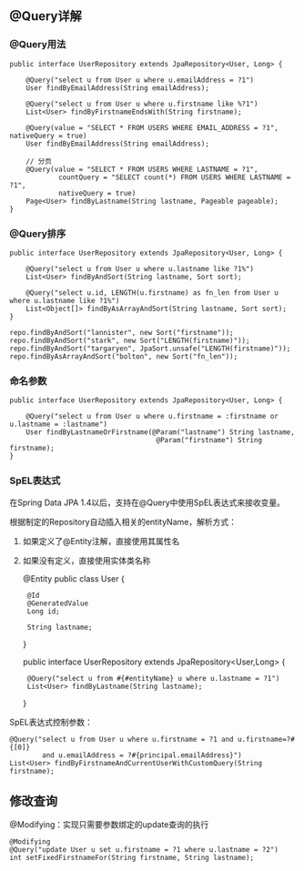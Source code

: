## @Query详解

### @Query用法

	public interface UserRepository extends JpaRepository<User, Long> {

		@Query("select u from User u where u.emailAddress = ?1")
		User findByEmailAddress(String emailAddress);

		@Query("select u from User u where u.firstname like %?1")
		List<User> findByFirstnameEndsWith(String firstname);

		@Query(value = "SELECT * FROM USERS WHERE EMAIL_ADDRESS = ?1", nativeQuery = true)
  		User findByEmailAddress(String emailAddress);

  		// 分页
  		@Query(value = "SELECT * FROM USERS WHERE LASTNAME = ?1",
    			countQuery = "SELECT count(*) FROM USERS WHERE LASTNAME = ?1",
    			nativeQuery = true)
		Page<User> findByLastname(String lastname, Pageable pageable);
	}

### @Query排序

	public interface UserRepository extends JpaRepository<User, Long> {

		@Query("select u from User u where u.lastname like ?1%")
		List<User> findByAndSort(String lastname, Sort sort);

		@Query("select u.id, LENGTH(u.firstname) as fn_len from User u where u.lastname like ?1%")
		List<Object[]> findByAsArrayAndSort(String lastname, Sort sort);
	}

	repo.findByAndSort("lannister", new Sort("firstname"));               
	repo.findByAndSort("stark", new Sort("LENGTH(firstname)"));           
	repo.findByAndSort("targaryen", JpaSort.unsafe("LENGTH(firstname)")); 
	repo.findByAsArrayAndSort("bolton", new Sort("fn_len"));   

### 命名参数

	public interface UserRepository extends JpaRepository<User, Long> {

		@Query("select u from User u where u.firstname = :firstname or u.lastname = :lastname")
		User findByLastnameOrFirstname(@Param("lastname") String lastname,
										@Param("firstname") String firstname);
	}

### SpEL表达式

在Spring Data JPA 1.4以后，支持在@Query中使用SpEL表达式来接收变量。

根据制定的Repository自动插入相关的entityName，解析方式：
1. 如果定义了@Entity注解，直接使用其属性名
2. 如果没有定义，直接使用实体类名称

	@Entity
	public class User {

		@Id
		@GeneratedValue
		Long id;

		String lastname;
	}

	public interface UserRepository extends JpaRepository<User,Long> {

		@Query("select u from #{#entityName} u where u.lastname = ?1")
		List<User> findByLastname(String lastname);
	}

SpEL表达式控制参数：

	@Query("select u from User u where u.firstname = ?1 and u.firstname=?#{[0]} 
			and u.emailAddress = ?#{principal.emailAddress}")
	List<User> findByFirstnameAndCurrentUserWithCustomQuery(String firstname);

## 修改查询

@Modifying：实现只需要参数绑定的update查询的执行

	@Modifying
	@Query("update User u set u.firstname = ?1 where u.lastname = ?2")
	int setFixedFirstnameFor(String firstname, String lastname);